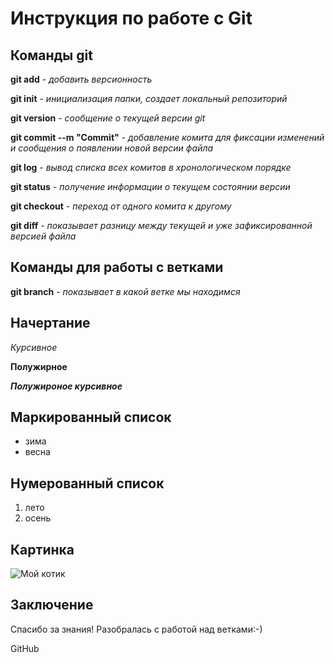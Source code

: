 # Инструкция по работе с Git

## Команды git

 **git add** - *добавить версионность*

 **git init** - *инициализация папки, создает локальный репозиторий*

**git version** - *сообщение о текущей версии git*

**git commit --m "Commit"** - *добавление комита для фиксации изменений и сообщения о появлении новой версии файла*

**git log** - *вывод списка всех комитов в хронологическом порядке*

**git status** - *получение информации о текущем состоянии версии*

**git checkout** - *переход от одного комита к другому*

 **git diff** - *показывает разницу между текущей и уже зафиксированной версией файла*

## Команды для работы с ветками

 **git branch** - *показывает в какой ветке мы находимся*

## Начертание

*Курсивное*

**Полужирное**

***Полужироное курсивное***

## Маркированный список
* зима
* весна
## Нумерованный список
1. лето
2. осень

 ## Картинка

 ![Мой котик](My_cat.jpg)

## Заключение

Спасибо за знания! Разобралась с работой над ветками:-)

GitHub
